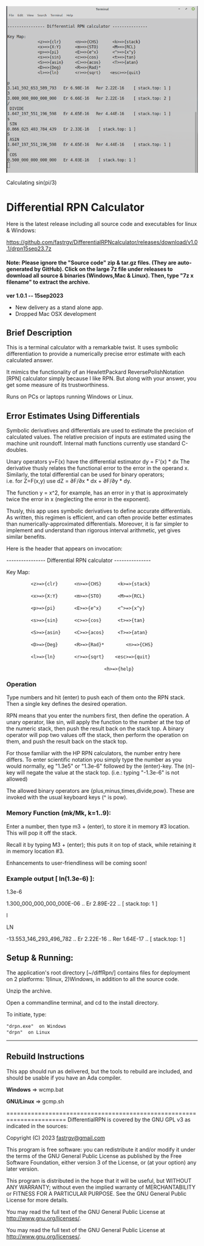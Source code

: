 ![screenshot](https://github.com/fastrgv/DifferentialRPNcalculator/blob/master/rpn.png)

Calculating sin(pi/3)


# Differential RPN Calculator

Here is the latest release including all source code and executables for linux & Windows:

https://github.com/fastrgv/DifferentialRPNcalculator/releases/download/v1.0.1/drpn15sep23.7z


#### Note: Please ignore the "Source code" zip & tar.gz files. (They are auto-generated by GitHub). Click on the large 7z file under releases to download all source & binaries (Windows,Mac & Linux). Then, type "7z x filename" to extract the archive. 



**ver 1.0.1 -- 15sep2023**

* New delivery as a stand alone app.
* Dropped Mac OSX development



## Brief Description

This is a terminal calculator with a remarkable twist.
It uses symbolic differentiation to provide a numerically 
precise error estimate with each calculated answer.

It mimics the functionality of an HewlettPackard ReversePolishNotation 
[RPN] calculator simply because I like RPN.  But along with your answer, 
you get some measure of its trustworthiness.

Runs on PCs or laptops running Windows or Linux. 


## Error Estimates Using Differentials

Symbolic derivatives and differentials are used
to estimate the precision of calculated values.  The
relative precision of inputs are estimated using the
machine unit roundoff.  Internal math functions 
currently use standard C-doubles.  

Unary operators y=F(x) have the differential estimator 
	dy = F'(x) * dx
The derivative thusly relates the functional error to the 
error in the operand x.  Similarly, the total differential 
can be used for binary operators;  
	i.e. for Z=F(x,y)  use dZ = ∂F/∂x * dx + ∂F/∂y * dy. 

The function y = x^2, for example, has an error in y that is 
approximately twice the error in x (neglecting the error
in the exponent).

Thusly, this app uses symbolic derivatives to define 
accurate differentials.  As written, this regimen is 
efficient, and can often provide better estimates than 
numerically-approximated differentials.  Moreover, it
is far simpler to implement and understand than rigorous
interval arithmetic, yet gives similar benefits.






Here is the header that appears on invocation:
	
---------------- Differential RPN calculator ---------------

Key Map:

             <z>=>{clr}      <n>=>{CHS}      <k>=>{stack}

             <x>=>{X:Y}      <m>=>{STO}      <M>=>{RCL}

             <p>=>{pi}       <E>=>{e^x}      <^>=>{x^y}

             <s>=>{sin}      <c>=>{cos}      <t>=>{tan}

             <S>=>{asin}     <C>=>{acos}     <T>=>{atan}

             <D>=>{Deg}      <R>=>{Rad}*		<n>=>{CHS}

             <l>=>{ln}       <r>=>{sqrt}    <esc>=>{quit} 

				 						<h>=>{help}



### Operation

Type numbers and hit (enter) to push each of them onto the RPN stack.  Then a single key defines the desired operation.

RPN means that you enter the numbers first, then define the operation.  A unary operator, like sin, will apply the function to the number at the top of the numeric stack, then push the result back on the stack top.  A binary operator will pop two values off the stack, then perform the operation on them, and push the result back on the stack top.

For those familiar with the HP RPN calculators, the number entry here differs.  To enter scientific notation you simply type the number as you would normally, eg "1.3e5" or "1.3e-6" followed by the (enter)-key.  The (n)-key will negate the value at the stack top. (i.e.: typing "-1.3e-6" is not allowed)

The allowed binary operators are {plus,minus,times,divide,pow}.  These are invoked with the usual keyboard keys (^ is pow).

### Memory Function (mk/Mk, k=1..9):

Enter a number, then type m3 + (enter), to store it in memory #3 location.  This will pop it off the stack.

Recall it by typing M3 + (enter);  this puts it on top of stack, while retaining it in memory location #3.

Enhancements to user-friendliness will be coming soon!


### Example output [ ln(1.3e-6) ]:


1.3e-6

1.300_000_000_000_000E-06 .. Er 2.89E-22 .. [ stack.top: 1 ]

l

 LN 
 
-13.553_146_293_496_782 .. Er 2.22E-16 .. Rer 1.64E-17 .. [ stack.top: 1 ]




## Setup & Running:
The application's root directory [~/diffRpn/] contains files for deployment on 2 platforms:  1)linux, 2)Windows, in addition to all the source code.

Unzip the archive.

Open a commandline terminal, and cd to the install directory.

To initiate, type:

	"drpn.exe"	on Windows
	"drpn"	on Linux




--------------------------------------------------------------------------

## Rebuild Instructions

This app should run as delivered, but the tools to rebuild are included, and should be usable if you have an Ada compiler.

**Windows** => wcmp.bat

**GNU/Linux** => gcmp.sh


=======================================================================
DifferentialRPN is covered by the GNU GPL v3 as indicated in the sources:

 Copyright (C) 2023  fastrgv@gmail.com

 This program is free software: you can redistribute it and/or modify
 it under the terms of the GNU General Public License as published by
 the Free Software Foundation, either version 3 of the License, or
 (at your option) any later version.

 This program is distributed in the hope that it will be useful,
 but WITHOUT ANY WARRANTY; without even the implied warranty of
 MERCHANTABILITY or FITNESS FOR A PARTICULAR PURPOSE.  See the
 GNU General Public License for more details.

 You may read the full text of the GNU General Public License
 at <http://www.gnu.org/licenses/>.




 You may read the full text of the GNU General Public License
 at <http://www.gnu.org/licenses/>.



